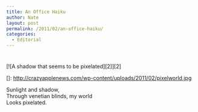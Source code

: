 ```yaml
---
title: An Office Haiku
author: Nate
layout: post
permalink: /2011/02/an-office-haiku/
categories:
  - Editorial
---
```

# 

[![A shadow that seems to be pixelated][2]][2]

 []: http://crazyapplenews.com/wp-content/uploads/2011/02/pixelworld.jpg

Sunlight and shadow,  
Through venetian blinds, my world  
Looks pixelated.